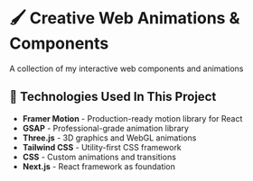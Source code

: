 # 🖌️ Creative Web Animations & Components

A collection of my interactive web components and animations

## 🚀 Technologies Used In This Project

- **Framer Motion** - Production-ready motion library for React
- **GSAP** - Professional-grade animation library
- **Three.js** - 3D graphics and WebGL animations
- **Tailwind CSS** - Utility-first CSS framework
- **CSS** - Custom animations and transitions
- **Next.js** - React framework as foundation
